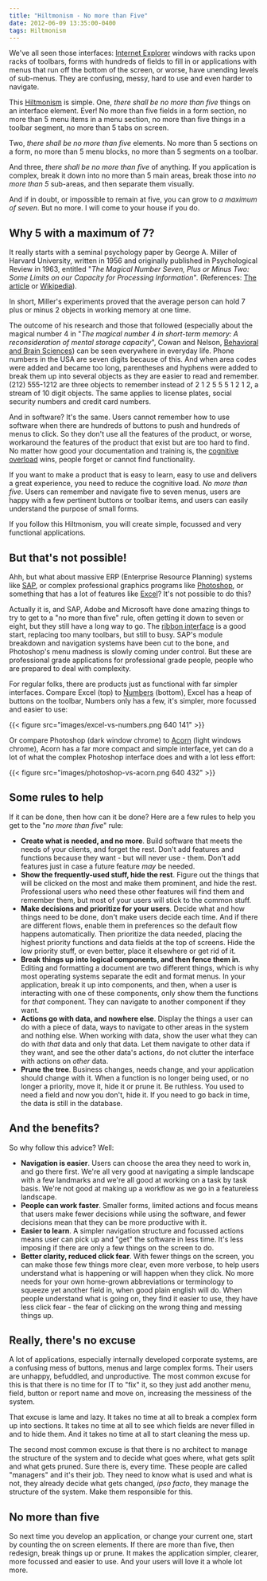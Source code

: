 ```yaml
---
title: "Hiltmonism - No more than Five"
date: 2012-06-09 13:35:00-0400
tags: Hiltmonism
---
```


We've all seen those interfaces: [Internet Explorer](http://windows.microsoft.com/en-us/internet-explorer/products/ie/home) windows with racks upon racks of toolbars, forms with hundreds of fields to fill in or applications with menus that run off the bottom of the screen, or worse, have unending levels of sub-menus. They are confusing, messy, hard to use and even harder to navigate.

This [Hiltmonism](https://hiltmon.com/blog/categories/hiltmonism/) is simple. One, *there shall be no more than five* things on an interface element. Ever! No more than five fields in a form section, no more than 5 menu items in a menu section, no more than five things in a toolbar segment, no more than 5 tabs on screen.

Two, *there shall be no more than five* elements. No more than 5 sections on a form, no more than 5 menu blocks, no more than 5 segments on a toolbar.

And three, *there shall be no more than five* of anything. If you application is complex, break it down into no more than 5 main areas, break those into *no more than 5* sub-areas, and then separate them visually.

And if in doubt, or impossible to remain at five, you can grow to *a maximum of seven*. But no more. I will come to your house if you do.

## Why 5 with a maximum of 7?

It really starts with a seminal psychology paper by George A. Miller of Harvard University, written in 1956 and originally published in Psychological Review in 1963, entitled "*The Magical Number Seven, Plus or Minus Two: Some Limits on our Capacity for Processing Information*". (References: [The article](http://psychclassics.yorku.ca/Miller/) or [Wikipedia](http://en.wikipedia.org/wiki/The_Magical_Number_Seven,_Plus_or_Minus_Two)). 

In short, Miller's experiments proved that the average person can hold 7 plus or minus 2 objects in working memory at one time.

The outcome of his research and those that followed (especially about the magical number 4 in "*The magical number 4 in short-term memory: A reconsideration of mental storage capacity*", Cowan and Nelson, [Behavioral and Brain Sciences](http://journals.cambridge.org/action/displayAbstract?fromPage=online&aid=84441)) can be seen everywhere in everyday life. Phone numbers in the USA are seven digits because of this. And when area codes were added and became too long, parentheses and hyphens were added to break them up into several objects as they are easier to read and remember. (212) 555-1212 are three objects to remember instead of 2 1 2 5 5 5 1 2 1 2, a stream of 10 digit objects. The same applies to license plates, social security numbers and credit card numbers.

And in software? It's the same. Users cannot remember how to use software when there are hundreds of buttons to push and hundreds of menus to click. So they don't use all the features of the product, or worse, workaround the features of the product that exist but are too hard to find. No matter how good your documentation and training is, the [cognitive overload](http://en.wikipedia.org/wiki/Cognitive_load) wins, people forget or cannot find functionality.

If you want to make a product that is easy to learn, easy to use and delivers a great experience, you need to reduce the cognitive load. *No more than five*. Users can remember and navigate five to seven menus, users are happy with a few pertinent buttons or toolbar items, and users can easily understand the purpose of small forms.

If you follow this Hiltmonism, you will create simple, focussed and very functional applications.

## But that's not possible!

Ahh, but what about massive ERP (Enterprise Resource Planning) systems like [SAP](http://www.sap.com/), or complex professional graphics programs like [Photoshop](http://www.photoshop.com/), or something that has a lot of features like [Excel](http://office.microsoft.com/en-us/excel/)? It's not possible to do this?

Actually it is, and SAP, Adobe and Microsoft have done amazing things to try to get to a "no more than five" rule, often getting it down to seven or eight, but they still have a long way to go. The [ribbon interface](http://msdn.microsoft.com/en-us/library/windows/desktop/cc872782.aspx) is a good start, replacing too many toolbars, but still to busy. SAP's module breakdown and navigation systems have been cut to the bone, and Photoshop's menu madness is slowly coming under control. But these are professional grade applications for professional grade people, people who are prepared to deal with complexity.

For regular folks, there are products just as functional with far simpler interfaces. Compare Excel (top) to [Numbers](http://www.apple.com/iwork/numbers/) (bottom), Excel has a heap of buttons on the toolbar, Numbers only has a few, it's simpler, more focussed and easier to use:

{{< figure src="images/excel-vs-numbers.png 640 141" >}}

Or compare Photoshop (dark window chrome) to [Acorn](http://flyingmeat.com/acorn/) (light windows chrome), Acorn has a far more compact and simple interface, yet can do a lot of what the complex Photoshop interface does and with a lot less effort:

{{< figure src="images/photoshop-vs-acorn.png 640 432" >}}

## Some rules to help

If it can be done, then how can it be done? Here are a few rules to help you get to the "*no more than five*" rule:

* **Create what is needed, and no more**. Build software that meets the needs of your clients, and forget the rest. Don't add features and functions because they want - but will never use - them. Don't add features just in case a future feature *may* be needed.
* **Show the frequently-used stuff, hide the rest**. Figure out the things that will be clicked on the most and make them prominent, and hide the rest. Professional users who need these other features will find them and remember them, but most of your users will stick to the common stuff.
* **Make decisions and prioritize for your users**. Decide what and how things need to be done, don't make users decide each time. And if there are different flows, enable them in preferences so the default flow happens automatically. Then prioritize the data needed, placing the highest priority functions and data fields at the top of screens. Hide the low priority stuff, or even better, place it elsewhere or get rid of it.
* **Break things up into logical components, and then fence them in**. Editing and formatting a document are two different things, which is why most operating systems separate the edit and format menus. In your application, break it up into components, and then, when a user is interacting with one of these components, only show them the functions for *that* component. They can navigate to another component if they want.
* **Actions go with data, and nowhere else**. Display the things a user can do with a piece of data, ways to navigate to other areas in the system and nothing else. When working with data, show the user what they can do with *that* data and only that data. Let them navigate to other data if they want, and see the other data's actions, do not clutter the interface with actions on *other* data.
* **Prune the tree**. Business changes, needs change, and your application should change with it. When a function is no longer being used, or no longer a priority, move it, hide it or prune it. Be ruthless. You used to need a field and now you don't, hide it. If you need to go back in time, the data is still in the database.

## And the benefits?

So why follow this advice? Well:

* **Navigation is easier**. Users can choose the area they need to work in, and go there first. We're all very good at navigating a simple landscape with a few landmarks and we're all good at working on a task by task basis. We're not good at making up a workflow as we go in a featureless landscape.
* **People can work faster**. Smaller forms, limited actions and focus means that users make fewer decisions while using the software, and fewer decisions mean that they can be more productive with it.
* **Easier to learn**. A simpler navigation structure and focussed actions means user can pick up and "get" the software in less time. It's less imposing if there are only a few things on the screen to do.
* **Better clarity, reduced click fear**. With fewer things on the screen, you can make those few things more clear, even more verbose, to help users understand what is happening or will happen when they click. No more needs for your own home-grown abbreviations or terminology to squeeze yet another field in, when good plain english will do. When people understand what is going on, they find it easier to use, they have less click fear - the fear of clicking on the wrong thing and messing things up.

## Really, there's no excuse

A lot of applications, especially internally developed corporate systems, are a confusing mess of buttons, menus and large complex forms. Their users are unhappy, befuddled, and unproductive. The most common excuse for this is that there is no time for IT to "fix" it, so they just add another menu, field, button or report name and move on, increasing the messiness of the system.

That excuse is lame and lazy. It takes no time at all to break a complex form up into sections. It takes no time at all to see which fields are never filled in and to hide them. And it takes no time at all to start cleaning the mess up.

The second most common excuse is that there is no architect to manage the structure of the system and to decide what goes where, what gets split and what gets pruned. Sure there is, every time. These people are called "managers" and it's their job. They need to know what is used and what is not, they already decide what gets changed, *ipso facto*, they manage the structure of the system. Make them responsible for this.

## No more than five

So next time you develop an application, or change your current one, start by counting the on screen elements. If there are more than five, then redesign, break things up or prune. It makes the application simpler, clearer, more focussed and easier to use. And your users will love it a whole lot more.
